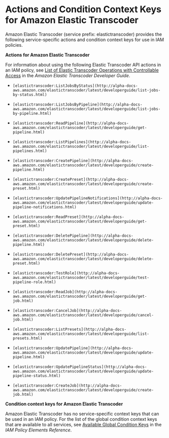 # Actions and Condition Context Keys for Amazon Elastic Transcoder<a name="list_elastictranscoder"></a>

Amazon Elastic Transcoder \(service prefix: elastictranscoder\) provides the following service\-specific actions and condition context keys for use in IAM policies\.

**Actions for Amazon Elastic Transcoder**

For information about using the following Elastic Transcoder API actions in an IAM policy, see [List of Elastic Transcoder Operations with Controllable Access](http://alpha-docs-aws.amazon.com/elastictranscoder/latest/developerguide/security.html#operations-list) in the *Amazon Elastic Transcoder Developer Guide*\.

+ `[elastictranscoder:ListJobsByStatus](http://alpha-docs-aws.amazon.com/elastictranscoder/latest/developerguide/list-jobs-by-status.html)`

+ `[elastictranscoder:ListJobsByPipeline](http://alpha-docs-aws.amazon.com/elastictranscoder/latest/developerguide/list-jobs-by-pipeline.html)`

+ `[elastictranscoder:ReadPipeline](http://alpha-docs-aws.amazon.com/elastictranscoder/latest/developerguide/get-pipeline.html)`

+ `[elastictranscoder:ListPipelines](http://alpha-docs-aws.amazon.com/elastictranscoder/latest/developerguide/list-pipelines.html)`

+ `[elastictranscoder:CreatePipeline](http://alpha-docs-aws.amazon.com/elastictranscoder/latest/developerguide/create-pipeline.html)`

+ `[elastictranscoder:CreatePreset](http://alpha-docs-aws.amazon.com/elastictranscoder/latest/developerguide/create-preset.html)`

+ `[elastictranscoder:UpdatePipelineNotifications](http://alpha-docs-aws.amazon.com/elastictranscoder/latest/developerguide/update-pipeline-notifications.html)`

+ `[elastictranscoder:ReadPreset](http://alpha-docs-aws.amazon.com/elastictranscoder/latest/developerguide/get-preset.html)`

+ `[elastictranscoder:DeletePipeline](http://alpha-docs-aws.amazon.com/elastictranscoder/latest/developerguide/delete-pipeline.html)`

+ `[elastictranscoder:DeletePreset](http://alpha-docs-aws.amazon.com/elastictranscoder/latest/developerguide/delete-preset.html)`

+ `[elastictranscoder:TestRole](http://alpha-docs-aws.amazon.com/elastictranscoder/latest/developerguide/test-pipeline-role.html)`

+ `[elastictranscoder:ReadJob](http://alpha-docs-aws.amazon.com/elastictranscoder/latest/developerguide/get-job.html)`

+ `[elastictranscoder:CancelJob](http://alpha-docs-aws.amazon.com/elastictranscoder/latest/developerguide/cancel-job.html)`

+ `[elastictranscoder:ListPresets](http://alpha-docs-aws.amazon.com/elastictranscoder/latest/developerguide/list-presets.html)`

+ `[elastictranscoder:UpdatePipeline](http://alpha-docs-aws.amazon.com/elastictranscoder/latest/developerguide/update-pipeline.html)`

+ `[elastictranscoder:UpdatePipelineStatus](http://alpha-docs-aws.amazon.com/elastictranscoder/latest/developerguide/update-pipeline-status.html)`

+ `[elastictranscoder:CreateJob](http://alpha-docs-aws.amazon.com/elastictranscoder/latest/developerguide/create-job.html)`

**Condition context keys for Amazon Elastic Transcoder**

Amazon Elastic Transcoder has no service\-specific context keys that can be used in an IAM policy\. For the list of the global condition context keys that are available to all services, see [Available Global Condition Keys](reference_policies_condition-keys.md#AvailableKeys) in the *IAM Policy Elements Reference*\.
